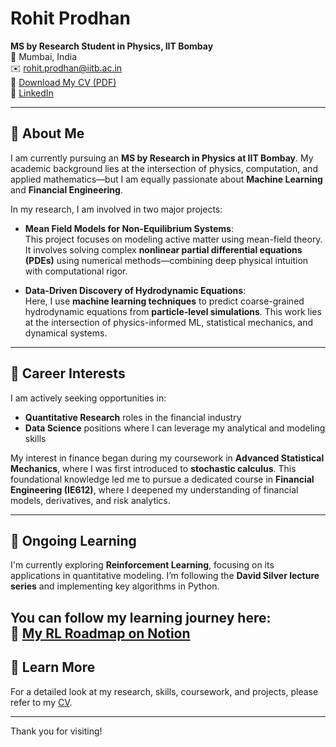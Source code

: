 # Rohit Prodhan

**MS by Research Student in Physics, IIT Bombay**  
📍 Mumbai, India  
✉️ rohit.prodhan@iitb.ac.in  
📄 [Download My CV (PDF)](./Rohit_Prodhan_resume_3.pdf)  
🔗 [LinkedIn](https://www.linkedin.com/in/rohitprodhan7/)

---

## 👋 About Me

I am currently pursuing an **MS by Research in Physics at IIT Bombay**. My academic background lies at the intersection of physics, computation, and applied mathematics—but I am equally passionate about **Machine Learning** and **Financial Engineering**.

In my research, I am involved in two major projects:

- **Mean Field Models for Non-Equilibrium Systems**:  
  This project focuses on modeling active matter using mean-field theory. It involves solving complex **nonlinear partial differential equations (PDEs)** using numerical methods—combining deep physical intuition with computational rigor.

- **Data-Driven Discovery of Hydrodynamic Equations**:  
  Here, I use **machine learning techniques** to predict coarse-grained hydrodynamic equations from **particle-level simulations**. This work lies at the intersection of physics-informed ML, statistical mechanics, and dynamical systems.

---

## 💼 Career Interests

I am actively seeking opportunities in:
- **Quantitative Research** roles in the financial industry  
- **Data Science** positions where I can leverage my analytical and modeling skills

My interest in finance began during my coursework in **Advanced Statistical Mechanics**, where I was first introduced to **stochastic calculus**. This foundational knowledge led me to pursue a dedicated course in **Financial Engineering (IE612)**, where I deepened my understanding of financial models, derivatives, and risk analytics.

---

## 🚀 Ongoing Learning

I'm currently exploring **Reinforcement Learning**, focusing on its applications in quantitative modeling. I’m following the **David Silver lecture series** and implementing key algorithms in Python.

You can follow my learning journey here:  
📘 [My RL Roadmap on Notion](https://rohitprodhan.notion.site/Reinforcement-Learning-Roadmap-1fb2641cd42f8085ad03f05354e5e7d7)
---

## 📎 Learn More

For a detailed look at my research, skills, coursework, and projects, please refer to my [CV](./Rohit_Prodhan_resume_3.pdf).

---

Thank you for visiting!
